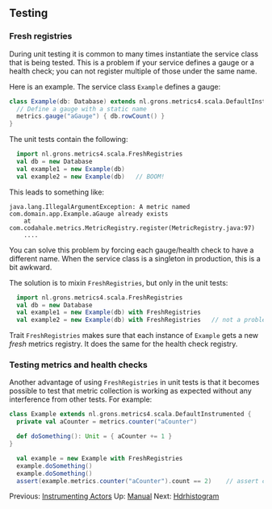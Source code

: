 ## Testing

### Fresh registries

During unit testing it is common to many times instantiate the service class that is being tested. This is a problem
if your service defines a gauge or a health check; you can not register multiple of those under the same name.

Here is an example. The service class `Example` defines a gauge:

```scala
class Example(db: Database) extends nl.grons.metrics4.scala.DefaultInstrumented {
  // Define a gauge with a static name
  metrics.gauge("aGauge") { db.rowCount() }
}
```

The unit tests contain the following:

```scala
  import nl.grons.metrics4.scala.FreshRegistries
  val db = new Database
  val example1 = new Example(db)
  val example2 = new Example(db)   // BOOM!
```

This leads to something like:

```
java.lang.IllegalArgumentException: A metric named com.domain.app.Example.aGauge already exists
	at com.codahale.metrics.MetricRegistry.register(MetricRegistry.java:97)
	....
```

You can solve this problem by forcing each gauge/health check to have a different name. When the service class is
a singleton in production, this is a bit awkward.

The solution is to mixin `FreshRegistries`, but only in the unit tests:

```scala
  import nl.grons.metrics4.scala.FreshRegistries
  val db = new Database
  val example1 = new Example(db) with FreshRegistries
  val example2 = new Example(db) with FreshRegistries   // not a problem because a different metrics registry is used
```

Trait `FreshRegistries` makes sure that each instance of `Example` gets a new *fresh* metrics registry. It does the
same for the health check registry.

### Testing metrics and health checks

Another advantage of using `FreshRegistries` in unit tests is that it becomes possible to test that metric collection
is working as expected without any interference from other tests. For example:

```scala
class Example extends nl.grons.metrics4.scala.DefaultInstrumented {
  private val aCounter = metrics.counter("aCounter")

  def doSomething(): Unit = { aCounter += 1 } 
}
```

```scala
  val example = new Example with FreshRegistries
  example.doSomething()
  example.doSomething()
  assert(example.metrics.counter("aCounter").count == 2)    // assert counter was updated correctly
```

Previous: [Instrumenting Actors](Actors.md) Up: [Manual](Manual.md) Next: [Hdrhistogram](Hdrhistogram.md)
